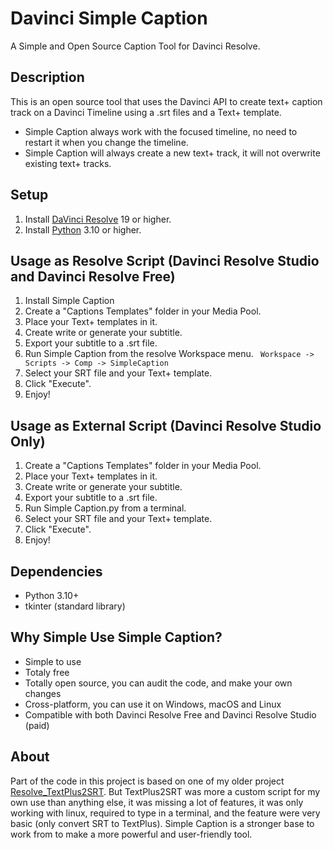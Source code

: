 # Davinci Simple Caption
A Simple and Open Source Caption Tool for Davinci Resolve.

## Description
This is an open source tool that uses the Davinci API to create text+ caption track on a Davinci Timeline using a .srt files and a Text+ template.

- Simple Caption always work with the focused timeline, no need to restart it when you change the timeline.
- Simple Caption will always create a new text+ track, it will not overwrite existing text+ tracks.

## Setup
1. Install [DaVinci Resolve](https://www.blackmagicdesign.com/products/davinciresolve) 19 or higher.
2. Install [Python](https://www.python.org/downloads/) 3.10 or higher.

## Usage as Resolve Script (Davinci Resolve Studio and Davinci Resolve Free)
1. Install Simple Caption 
2. Create a "Captions Templates" folder in your Media Pool. 
3. Place your Text+ templates in it.
4. Create write or generate your subtitle.
5. Export your subtitle to a .srt file.
6. Run Simple Caption from the resolve Workspace menu. ` Workspace -> Scripts -> Comp -> SimpleCaption`
7. Select your SRT file and your Text+ template.
8. Click "Execute".
9. Enjoy!

## Usage as External Script (Davinci Resolve Studio Only)
1. Create a "Captions Templates" folder in your Media Pool. 
2. Place your Text+ templates in it.
2. Create write or generate your subtitle.
3. Export your subtitle to a .srt file.
4. Run Simple Caption.py from a terminal.
5. Select your SRT file and your Text+ template.
6. Click "Execute".
7. Enjoy!

## Dependencies
- Python 3.10+
- tkinter (standard library)

## Why Simple Use Simple Caption?
- Simple to use
- Totaly free
- Totally open source, you can audit the code, and make your own changes
- Cross-platform, you can use it on Windows, macOS and Linux
- Compatible with both Davinci Resolve Free and Davinci Resolve Studio (paid)

## About
Part of the code in this project is based on one of my older project [Resolve_TextPlus2SRT](https://github.com/david-ca6/Resolve_TextPlus2SRT). 
But TextPlus2SRT was more a custom script for my own use than anything else, it was missing a lot of features, it was only working with linux, required to type in a terminal, and the feature were very basic (only convert SRT to TextPlus). Simple Caption is a stronger base to work from to make a more powerful and user-friendly tool.

